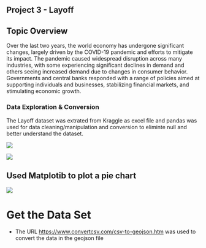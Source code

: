 ## Project 3 - Layoff 

## Topic Overview

Over the last two years, the world economy has undergone significant changes, largely driven by the COVID-19 pandemic and efforts to mitigate its impact.
The pandemic caused widespread disruption across many industries, with some experiencing significant declines in demand and others seeing increased demand due to changes in consumer behavior. Governments and central banks responded with a range of policies aimed at supporting individuals and businesses, stabilizing financial markets, and stimulating economic growth.


### Data Exploration & Conversion

The Layoff dataset was extrated from Kraggle as excel file and pandas was used for data cleaning/manipulation and conversion to eliminte null and better understand the dataset.




![](https://github.com/termehmohebbie/deadline-mode/blob/main/Images/Data%20%20Exploration%20%20%26%20Conversion.PNG)


![](https://github.com/termehmohebbie/deadline-mode/blob/main/Images/Capture.PNG)


## Used Matplotib to plot a pie chart


![](https://github.com/termehmohebbie/deadline-mode/blob/main/Images/Capture%20-%20%25%20by%20Country.PNG)

# Get the Data Set

* The URL https://www.convertcsv.com/csv-to-geojson.htm was used to convert the data in the geojson file
